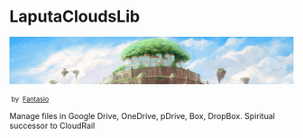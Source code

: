 # LaputaCloudsLib

<p align="center">
    <img src="other/banner.png" data-canonical-src="other/banner.png"/>
</p>

<small> by  [Fantasio](https://www.deviantart.com/fantasio/gallery)</small>



Manage files in Google Drive, OneDrive, pDrive, Box, DropBox. Spiritual successor to CloudRail